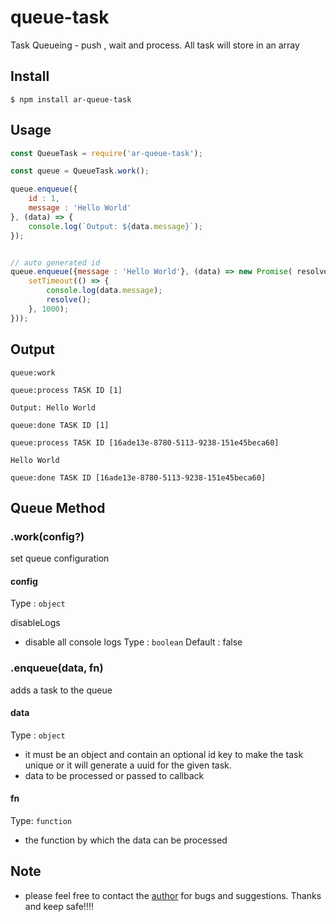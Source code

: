 # queue-task
Task Queueing - push , wait and process.
All task will store in an array

## Install

```
$ npm install ar-queue-task
```

## Usage

```js
const QueueTask = require('ar-queue-task');

const queue = QueueTask.work();

queue.enqueue({
    id : 1,
    message : 'Hello World'
}, (data) => {
    console.log(`Output: ${data.message}`);
});


// auto generated id
queue.enqueue({message : 'Hello World'}, (data) => new Promise( resolve => {
    setTimeout(() => {
        console.log(data.message);
        resolve();
    }, 1000);
}));

```


## Output

```
queue:work

queue:process TASK ID [1]

Output: Hello World

queue:done TASK ID [1]

queue:process TASK ID [16ade13e-8780-5113-9238-151e45beca60]

Hello World

queue:done TASK ID [16ade13e-8780-5113-9238-151e45beca60]

```

## Queue Method
### .work(config?)
set queue configuration
#### config
Type : `object`

disableLogs
- disable all console logs
Type : `boolean`
Default : false

### .enqueue(data, fn)
adds a task to the queue

#### data
Type : `object`
- it must be an object and contain an optional id key to make the task unique or it will generate a uuid for the given task.
- data to be processed or passed to callback

#### fn
Type: `function`
- the function by which the data can be processed

## Note
- please feel free to contact the [author](mailto:jonreygalera@gmail.com) for bugs and suggestions. Thanks and keep safe!!!!